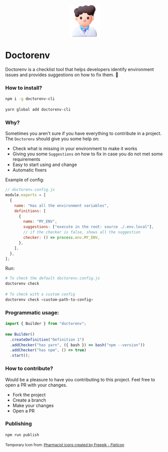 <div align="center">
    <img src="image.png" height="100px">
</div>

# Doctorenv

Doctorenv is a checklist tool that helps developers identify environment issues and provides suggestions on how to fix them. 🐛

### How to install?

```sh
npm i -g doctorenv-cli

yarn global add doctorenv-cli
```

### Why?

Sometimes you aren't sure if you have everything to contribute in a project. The `Doctorenv` should give you some help on:

- Check what is missing in your environment to make it works
- Giving you some `Suggestions` on how to fix in case you do not met some requirements
- Easy to start using and change
- Automatic fixers

Example of config:

```js
// doctorenv.config.js
module.exports = [
  {
    name: "Has all the environment variables",
    definitions: [
      {
        name: "MY_ENV",
        suggestions: ["execute in the root: source ./.env.local"],
        // if the checker is false, shows all the suggestion
        checker: () => process.env.MY_ENV,
      },
    ],
  },
];
```

Run:

```sh
# To check the default doctorenv.config.js
doctorenv check

# To check with a custom config
doctorenv check <custom-path-to-config>
```

### Programmatic usage:

```js
import { Builder } from "doctorenv";

new Builder()
  .createDefinition("Definition 1")
  .addChecker("has yarn", ({ bash }) => bash("npm --version"))
  .addChecker("has npm", () => true)
  .start();
```

### How to contribute?

Would be a pleasure to have you contributing to this project. Feel free to open a PR with your changes.

- Fork the project
- Create a branch
- Make your changes
- Open a PR

### Publishing

```sh
npm run publish
```

<small>
Temporary Icon from: <a href="https://www.flaticon.com/free-icons/pharmacist" title="Pharmacist icons">Pharmacist icons created by Freepik - Flaticon</a>
</small>
